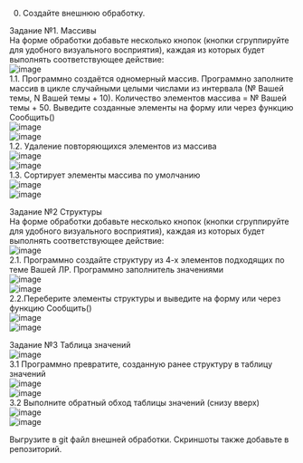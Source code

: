0. Создайте внешнюю обработку.  
  
Задание №1. Массивы  
На форме обработки добавьте несколько кнопок (кнопки сгруппируйте для удобного визуального восприятия), каждая из которых будет выполнять соответствующее действие:  
![image](https://user-images.githubusercontent.com/107550671/209203498-190c339c-e105-4698-8432-eecf3bb1e6da.png)  
1.1. Программно создаётся одномерный массив. Программно заполните массив в цикле случайными целыми числами из интервала (№ Вашей темы, N Вашей темы + 10). Количество элементов массива = № Вашей темы + 50. Выведите созданные элементы на форму или через функцию Сообщить()  
![image](https://user-images.githubusercontent.com/107550671/209203566-2933f343-7457-4ac3-a3ff-3012e2750d7f.png)  
![image](https://user-images.githubusercontent.com/107550671/209203722-069da53d-1fd8-4474-a26e-a019ae2386f6.png)  
1.2. Удаление повторяющихся элементов из массива  
![image](https://user-images.githubusercontent.com/107550671/209203645-2b4d7ccc-cc26-4e03-94ac-d6f26dd59d5d.png)  
![image](https://user-images.githubusercontent.com/107550671/209203744-251460b5-f9ec-4a19-9f29-6a792c140e94.png)  
1.3. Сортирует элементы массива по умолчанию  
![image](https://user-images.githubusercontent.com/107550671/209203674-05925ff7-f368-4b82-b0e4-314cc2ae8a8c.png)  
![image](https://user-images.githubusercontent.com/107550671/209203787-a8814e16-7b26-473b-b209-676b99b18413.png)  
  
Задание №2 Структуры  
На форме обработки добавьте несколько кнопок (кнопки сгруппируйте для удобного визуального восприятия), каждая из которых будет выполнять соответствующее действие:  
![image](https://user-images.githubusercontent.com/107550671/209204039-207b3abe-d5d7-4a2c-a732-557385717069.png)  
2.1. Программно создайте структуру из 4-х элементов подходящих по теме Вашей ЛР. Программно заполнитель значениями   
![image](https://user-images.githubusercontent.com/107550671/209204219-3f97ae45-5f33-46e3-8db2-1878e04005ab.png)  
![image](https://user-images.githubusercontent.com/107550671/209204147-21518a96-063c-4c87-830b-9e8971ba6d0a.png)  
2.2.Переберите элементы структуры и выведите на форму или через функцию Сообщить()  
![image](https://user-images.githubusercontent.com/107550671/209204256-1ab2cd76-5547-4950-ae95-e60602141ee2.png)  
![image](https://user-images.githubusercontent.com/107550671/209204299-a1078d27-9e6b-466d-93e0-130f81fa2044.png)  
  

Задание №3 Таблица значений  
![image](https://user-images.githubusercontent.com/107550671/209204330-e37ccf78-a177-452d-8962-fd54ff403bab.png)  
3.1 Программно превратите, созданную ранее структуру в таблицу значений  
![image](https://user-images.githubusercontent.com/107550671/209204377-a685e56d-49bb-49c2-b56c-013bd6ffce91.png)  
![image](https://user-images.githubusercontent.com/107550671/209204414-05486f9d-4c0a-490b-9e78-84acfef7289b.png)  
3.2 Выполните обратный обход таблицы значений (снизу вверх)  
![image](https://user-images.githubusercontent.com/107550671/209204449-4e5e9d2c-64e7-4547-b213-3c22dc65310d.png)  
![image](https://user-images.githubusercontent.com/107550671/209204476-42cc1787-514c-4212-96c2-61de3e033965.png)  
  
Выгрузите в git файл внешней обработки. Скриншоты также добавьте в репозиторий.  
